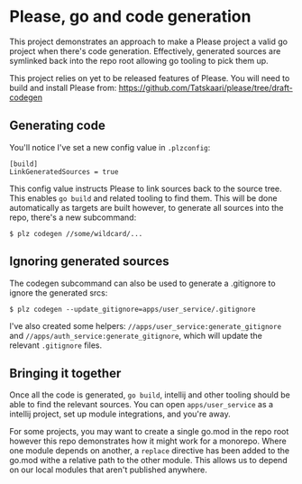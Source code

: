 # Please, go and code generation

This project demonstrates an approach to make a Please project a valid go project when there's code generation.
Effectively, generated sources are symlinked back into the repo root allowing go tooling to pick them up.

This project relies on yet to be released features of Please. You will need to build and install Please from:
https://github.com/Tatskaari/please/tree/draft-codegen

## Generating code
You'll notice I've set a new config value in `.plzconfig`:

```
[build]
LinkGeneratedSources = true
```

This config value instructs Please to link sources back to the source tree. This enables `go build` and related tooling 
to find them. This will be done automatically as targets are built however, to generate all sources into the repo, 
there's a new subcommand:
```
$ plz codegen //some/wildcard/...
```

## Ignoring generated sources
The codegen subcommand can also be used to generate a .gitignore to ignore the generated srcs:
```
$ plz codegen --update_gitignore=apps/user_service/.gitignore
```

I've also created some helpers: `//apps/user_service:generate_gitignore` and `//apps/auth_service:generate_gitignore`, 
which will update the relevant `.gitignore` files.

## Bringing it together
Once all the code is generated, `go build`, intellij and other tooling should be able to find the relevant sources. You 
can open `apps/user_service` as a intellij project, set up module integrations, and you're away. 

For some projects, you may want to create a single go.mod in the repo root however this repo demonstrates how it might 
work for a monorepo. Where one module depends on another, a `replace` directive has been added to the go.mod withe a 
relative path to the other module. This allows us to depend on our local modules that aren't published anywhere.  
